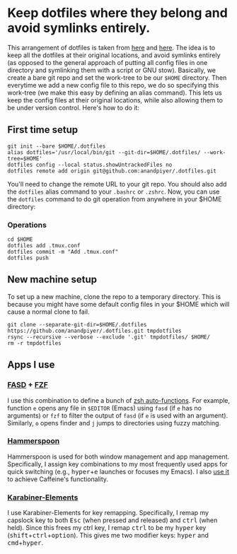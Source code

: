 # Keep dotfiles where they belong and avoid symlinks entirely.

This arrangement of dotfiles is taken from [here](https://news.ycombinator.com/item?id=11070797) and [here](https://developer.atlassian.com/blog/2016/02/best-way-to-store-dotfiles-git-bare-repo/). The idea is to keep all the dotfiles at their original locations, and avoid symlinks entirely (as opposed to the general approach of putting all config files in one directory and symlinking them with a script or GNU stow). Basically, we create a bare git repo and set the work-tree to be our `$HOME` directory. Then everytime we add a new config file to this repo, we do so specifying this work-tree (we make this easy by defining an alias command). This lets us keep the config files at their original locations, while also allowing them to be under version control. Here's how to do it:

## First time setup
```
git init --bare $HOME/.dotfiles
alias dotfiles='/usr/local/bin/git --git-dir=$HOME/.dotfiles/ --work-tree=$HOME'
dotfiles config --local status.showUntrackedFiles no
dotfiles remote add origin git@github.com:anandpiyer/.dotfiles.git
```
You'll need to change the remote URL to your git repo. You should also add the `dotfiles` alias command to your `.bashrc` or  `.zshrc`. Now, you can use the `dotfiles` command to do git operation from anywhere in your $HOME directory:

### Operations
```
cd $HOME
dotfiles add .tmux.conf
dotfiles commit -m "Add .tmux.conf"
dotfiles push
```
## New machine setup
To set up a new machine, clone the repo to a temporary directory. This is because you might have some default config files in your $HOME which will cause a normal clone to fail.
```
git clone --separate-git-dir=$HOME/.dotfiles https://github.com/anandpiyer/.dotfiles.git tmpdotfiles
rsync --recursive --verbose --exclude '.git' tmpdotfiles/ $HOME/
rm -r tmpdotfiles
```
## Apps I use

### [FASD](https://github.com/clvv/fasd) + [FZF](https://github.com/junegunn/fzf)
I use this combination to define a bunch of [zsh auto-functions](https://github.com/anandpiyer/.dotfiles/blob/master/.zshrc). For example, function `e` opens any file in `$EDITOR` (Emacs) using `fasd` (if `e` has no arguments) or `fzf` to filter the output of `fasd` (if `e` is used with an argument). Similarly, `o` opens finder and `j` jumps to directories using fuzzy matching.

### [Hammerspoon](http://www.hammerspoon.org/)
Hammerspoon is used for both window management and app management. Specifically, I assign key combinations to my most frequently used apps for quick switching (e.g., <kbd>hyper</kbd>+<kbd>e</kbd> launches or focuses my Emacs). I also [use it](https://github.com/anandpiyer/.dotfiles/blob/b2ec2a12dfe6b8917e0304b728d680c06b06f5ba/.hammerspoon/init.lua#L20) to achieve Caffeine's functionality.

### [Karabiner-Elements](https://pqrs.org/osx/karabiner/)
I use Karabiner-Elements for key remapping. Specifically, I remap my capslock
key to both <kbd>Esc</kbd> (when pressed and released) and <kbd>ctrl</kbd> (when
held). Since this frees my ctrl key, I remap <kbd>ctrl</kbd> to be my
<kbd>hyper</kbd> key (<kbd>shift</kbd>+<kbd>ctrl</kbd>+<kbd>option</kbd>). This
gives me two modifier keys: <kbd>hyper</kbd> and <kbd>cmd</kbd>+<kbd>hyper</kbd>.
